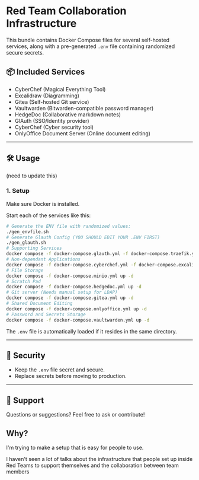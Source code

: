 # Red Team Collaboration Infrastructure

This bundle contains Docker Compose files for several self-hosted services, along with a pre-generated `.env` file containing randomized secure secrets.

## 📦 Included Services

- CyberChef (Magical Everything Tool)
- Excalidraw (Diagramming)
- Gitea (Self-hosted Git service)
- Vaultwarden (Bitwarden-compatible password manager)
- HedgeDoc (Collaborative markdown notes)
- GlAuth (SSO/Identity provider)
- CyberChef (Cyber security tool)
- OnlyOffice Document Server (Online document editing)

---

## 🛠️ Usage
(need to update this)

### 1. Setup

Make sure Docker is installed.

Start each of the services like this:

```bash
# Generate the ENV file with randomized values:
./gen_envfile.sh
# Generate Glauth Config (YOU SHOULD EDIT YOUR .ENV FIRST)
./gen_glauth.sh
# Supporting Services
docker compose -f docker-compose.glauth.yml -f docker-compose.traefik.yml up -d
# Non-dependant Applications
docker compose -f docker-compose.cyberchef.yml -f docker-compose.excalidraw.yml up -d
# File Storage
docker compose -f docker-compose.minio.yml up -d
# Scratch Pad
docker compose -f docker-compose.hedgedoc.yml up -d
# Git server (Needs manual setup for LDAP)
docker compose -f docker-compose.gitea.yml up -d
# Shared Document Editing
docker compose -f docker-compose.onlyoffice.yml up -d
# Password and Secrets Storage
docker compose -f docker-compose.vaultwarden.yml up -d
```

The `.env` file is automatically loaded if it resides in the same directory.

---

## 🔐 Security

- Keep the `.env` file secret and secure.
- Replace secrets before moving to production.


---

## 💬 Support

Questions or suggestions? Feel free to ask or contribute!


## Why?

I'm trying to make a setup that is easy for people to use.

I haven't seen a lot of talks about the infrastructure that people set up
inside Red Teams to support themselves and the collaboration between team members
